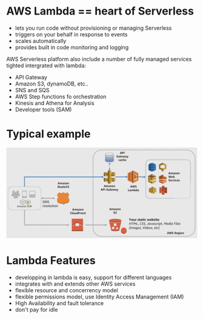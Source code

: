 # AWS Lambda == heart of Serverless
- lets you run code without provisioning or managing Serverless
- triggers on your behalf in response to events
- scales automatically
- provides built in code monitoring and logging

AWS Serverless platform also include a number of fully managed services tighted intergrated with lambda:
- API Gateway
- Amazon S3, dynamoDB, etc..
- SNS and SQS
- AWS Step functions fo orchestration
- Kinesis and Athena for Analysis
- Developer tools (SAM)

# Typical example
![Example Serverless Architecture](img/example-serverless.png)

# Lambda Features
- developping in lambda is easy, support for different languages
- integrates with and extends other AWS services
- flexible resource and concerrency model
- flexible permissions model, use Identity Access Management (IAM)
- High Availability and fault tolerance
- don't pay for idle


